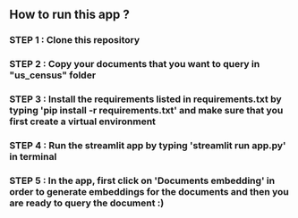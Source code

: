<h2>How to run this app ?</h2>

<h3>STEP 1 : Clone this repository</h3>

<h3>STEP 2 : Copy your documents that you want to query in "us_census" folder</h3>

<h3>STEP 3 : Install the requirements listed in requirements.txt by typing 'pip install -r requirements.txt' and make sure that you first create a virtual environment</h3>

<h3>STEP 4 : Run the streamlit app by typing 'streamlit run app.py' in terminal</h3>

<h3>STEP 5 : In the app, first click on 'Documents embedding' in order to generate embeddings for the documents and then you are ready to query the document :)</h3>
